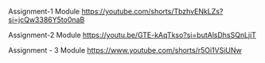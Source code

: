 Assignment-1 Module   https://youtube.com/shorts/TbzhvENkLZs?si=jcQw3386Y5to0naB

Assignment-2 Module   https://youtu.be/GTE-kAqTkso?si=butAlsDhsSQnLjiT

Assignment - 3 Module  https://www.youtube.com/shorts/r5Oi1VSiUNw
